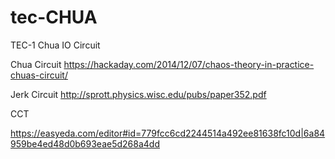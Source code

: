 # tec-CHUA
TEC-1 Chua IO Circuit 

Chua Circuit
https://hackaday.com/2014/12/07/chaos-theory-in-practice-chuas-circuit/


Jerk Circuit
http://sprott.physics.wisc.edu/pubs/paper352.pdf

CCT

https://easyeda.com/editor#id=779fcc6cd2244514a492ee81638fc10d|6a84959be4ed48d0b693eae5d268a4dd

